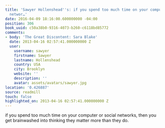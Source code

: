 ```yaml
---
title: 'Sawyer Hollenshead''s: if you spend too much time on your computer or social
  networ…'
date: 2016-04-09 18:16:00.600000000 -04:00
position: 306
book_uuid: c50a38b0-9316-4073-b260-c6118bd85772
comments:
- body: 'The Great Discontent: Sara Blake'
  date: 2013-04-16 02:57:41.000000000 Z
  user:
    username: sawyer
    firstname: Sawyer
    lastname: Hollenshead
    country: USA
    city: Brooklyn
    website: ''
    description: ''
    avatar: assets/avatars/sawyer.jpg
location: '0.426887'
source: readmill
touch: false
highlighted_on: 2013-04-16 02:57:41.000000000 Z
---
```


if you spend too much time on your computer or social networks, then you get brainwashed into thinking they matter more than they do.